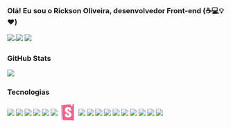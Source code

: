  ### Olá! Eu sou o Rickson Oliveira, desenvolvedor Front-end (:coffee::computer::bulb::heart:)
 <div align="left">
   <a href = "mailto:rickson.patrick13@gmail.com"><img align="center"  width="40" src="https://cdn-icons-png.flaticon.com/512/2913/2913990.png"> </a> 
  <a href="https://www.linkedin.com/in/rickson-oliveira-dev/" target="_blank"><img  align="center"   width="40"  src="https://cdn-icons-png.flaticon.com/512/145/145807.png" target="_blank"></a> 
<a href="http://api.whatsapp.com/send?phone=5519995689263" target="_blank"><img  align="center"  width="40" src="https://cdn-icons-png.flaticon.com/512/185/185988.png" target="_blank"> </a> 
 </div>

##  
 
 ### GitHub Stats
 <div align="start">
  <a href="https://github.com/Rickson298">
  <img align="start"
       width="auto" src="https://github-readme-stats.vercel.app/api/top-langs/?username=Rickson298&layout=compact&langs_count=10&theme=nightowl&hide_border=true"/>

   </a>
    </div>
 
 ### Tecnologias 
 <div>
<div>
  
<img 
 align="center"
 src="https://blog.jeremylikness.com/blog/2019-03-05_typescript-for-javascript-developers-by-refactoring-part-1-of-2/images/1.jpeg" width="36" />
<img 
 align="center"
 src="https://upload.wikimedia.org/wikipedia/commons/6/6a/JavaScript-logo.png" width="36" />
<img 
 align="center"
 src="https://www.shareicon.net/data/512x512/2016/07/10/119473_development_512x512.png" width="50" />
<img 
 align="center"
 src="https://www.tutomena.com/assets/thumbnails/svelte.png" width="40" />
<img 
 align="center"
 src="https://static-00.iconduck.com/assets.00/npm-icon-512x512-qtfdrf37.png" width="40" />
<img
 align="center"
	src="https://pbs.twimg.com/profile_images/1373286104560979974/Htdxwmba_400x400.png"
	width="40"
/>
<img
 align="center"
	src="https://raw.githubusercontent.com/github/explore/80688e429a7d4ef2fca1e82350fe8e3517d3494d/topics/storybook/storybook.png"
	width="40"
/>
<img
 align="center"
	src="https://user-images.githubusercontent.com/11247099/145112184-a9ff6727-661c-439d-9ada-963124a281f7.png"
	width="40"
/>
<img align="center" src="https://testing-library.com/img/logo-large.png" width="40" />
<img
	align="center"
 src="https://me-dutour-mathieu.gallerycdn.vsassets.io/extensions/me-dutour-mathieu/vscode-github-actions/3.0.1/1596182639279/Microsoft.VisualStudio.Services.Icons.Default"
	width="40"
/>
<img
 align="center"
	src="https://brandslogos.com/wp-content/uploads/images/large/react-logo-black-and-white.png"
	width="40"
/>
<img
 align="center"
	src="https://miro.medium.com/v2/resize:fit:1400/1*elhu-42TzQEdsFjKDbQhhA.png"
	width="44"
/>
<img
 align="center"
src="https://camo.githubusercontent.com/179d66ab2b0321726c88a586c4ad38802e7113a3c98c6fd3f0156c01c98cfd14/68747470733a2f2f6672616d657275736572636f6e74656e742e636f6d2f696d616765732f34386861395a52396f5a51475136675a38595566456c50335430412e706e67"
width="44"
/>
<img
 align="center"
src="https://github.com/Rickson298/Rickson298/assets/88171582/00065ebe-50ba-4ece-97fb-4791056ead49"
width="44"
/>
<img
 align="center"
src="https://seeklogo.com/images/N/next-js-icon-logo-EE302D5DBD-seeklogo.com.png"
width="44"
/>
<img
 align="center"
src="https://vanseodesign.com/blog/wp-content/uploads/2015/09/sass-logo-2.png"
width="44"
/>
<img
 align="center"
src="https://github.com/Rickson298/Rickson298/assets/88171582/b4a2b1a7-78c1-4a60-a3eb-93256704e3cb"
width="44"
/>

</div>
 
 
 </div>


 
